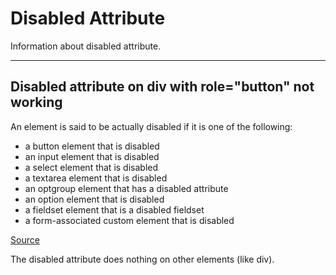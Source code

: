 # Disabled Attribute

Information about disabled attribute.

---

## Disabled attribute on div with role="button" not working

An element is said to be actually disabled if it is one of the following:  
  
- a button element that is disabled  
- an input element that is disabled  
- a select element that is disabled  
- a textarea element that is disabled  
- an optgroup element that has a disabled attribute  
- an option element that is disabled  
- a fieldset element that is a disabled fieldset  
- a form-associated custom element that is disabled

[Source](https://html.spec.whatwg.org/multipage/semantics-other.html#disabled-elements)

The disabled attribute does nothing on other elements (like div).
